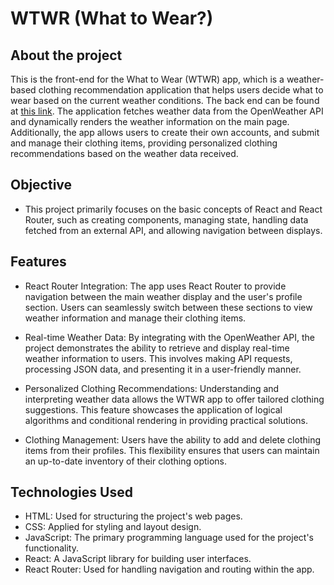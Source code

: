 # WTWR (What to Wear?)

## About the project

This is the front-end for the What to Wear (WTWR) app, which is a weather-based
clothing recommendation application that helps users decide what to wear based on the current weather conditions. The back end can be found at [this link](https://github.com/chandlarlanier/se_project_express). The application fetches weather data from the OpenWeather API and dynamically renders the weather information on the main page. Additionally, the app allows users to create their own accounts, and submit and manage their clothing items, providing personalized clothing recommendations based on the weather data received.

## Objective

- This project primarily focuses on the basic concepts of React and React Router, such as creating components, managing state, handling data fetched from an external API, and allowing navigation between displays.

## Features

- React Router Integration: The app uses React Router to provide navigation between the main weather display and the user's profile section. Users can seamlessly switch between these sections to view weather information and manage their clothing items.

- Real-time Weather Data: By integrating with the OpenWeather API, the project demonstrates the ability to retrieve and display real-time weather information to users. This involves making API requests, processing JSON data, and presenting it in a user-friendly manner.

- Personalized Clothing Recommendations: Understanding and interpreting weather data allows the WTWR app to offer tailored clothing suggestions. This feature showcases the application of logical algorithms and conditional rendering in providing practical solutions.

- Clothing Management: Users have the ability to add and delete clothing items from their profiles. This flexibility ensures that users can maintain an up-to-date inventory of their clothing options.

## Technologies Used

- HTML: Used for structuring the project's web pages.
- CSS: Applied for styling and layout design.
- JavaScript: The primary programming language used for the project's functionality.
- React: A JavaScript library for building user interfaces.
- React Router: Used for handling navigation and routing within the app.
